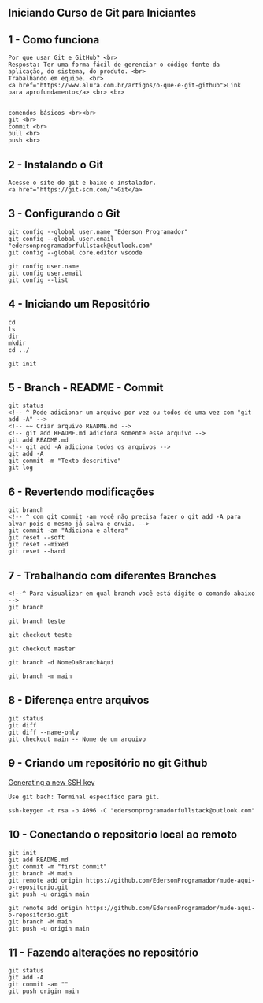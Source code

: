 ## Iniciando Curso de Git para Iniciantes

## 1 - Como funciona
    Por que usar Git e GitHub? <br>
    Resposta: Ter uma forma fácil de gerenciar o código fonte da aplicação, do sistema, do produto. <br>
    Trabalhando em equipe. <br>
    <a href="https://www.alura.com.br/artigos/o-que-e-git-github">Link para aprofundamento</a> <br> <br>
    

    comendos básicos <br><br>
    git <br>
    commit <br>
    pull <br>
    push <br>

## 2 - Instalando o Git
    Acesse o site do git e baixe o instalador.
    <a href="https://git-scm.com/">Git</a>


## 3 - Configurando o Git
    git config --global user.name "Ederson Programador"
    git config --global user.email "edersonprogramadorfullstack@outlook.com"
    git config --global core.editor vscode

    git config user.name
    git config user.email
    git config --list

## 4 - Iniciando um Repositório
    cd
    ls
    dir
    mkdir
    cd ../

    git init

## 5 - Branch - README - Commit
    git status
    <!-- ^ Pode adicionar um arquivo por vez ou todos de uma vez com "git add -A" -->
    <!-- ~~ Criar arquivo README.md -->
    <!-- git add README.md adiciona somente esse arquivo -->
    git add README.md
    <!-- git add -A adiciona todos os arquivos -->
    git add -A
    git commit -m "Texto descritivo"
    git log

## 6 - Revertendo modificações
    git branch
    <!-- ^ com git commit -am você não precisa fazer o git add -A para alvar pois o mesmo já salva e envia. -->
    git commit -am "Adiciona e altera"
    git reset --soft
    git reset --mixed
    git reset --hard

## 7 - Trabalhando com diferentes Branches

    <!--^ Para visualizar em qual branch você está digite o comando abaixo -->
    git branch
<!--^ Para criar um branch digite git branch + nome do novo branch, por exemplo o git brach teste -->
    git branch teste
<!--^ Para trocar de branch utiliza-se o git checkout + o nome do branch-->
    git checkout teste
<!--^ Para voltar para versão principal digite git checkout master -->
    git checkout master

<!-- ^ Como deletar a branch atual -->

    git branch -d NomeDaBranchAqui

<!-- ^ Para renomear a sua atual branch local, execute o comando branch com a opção -m , passando o novo nome.
 -->
    git branch -m main


## 8 - Diferença entre arquivos

<!-- * Saber quais arquivos foram adicionados, alterado, ou deletados antes de comitar os arquivos. -->
    git status
    git diff
    git diff --name-only
    git checkout main -- Nome de um arquivo

## 9 - Criando um repositório no git Github

<!-- * Generating a new SSH key and adding it to the ssh-agent for windowns -->

      
  <a href="https://docs.github.com/pt/authentication/connecting-to-github-with-ssh/generating-a-new-ssh-key-and-adding-it-to-the-ssh-agent#platform-windows">Generating a new SSH key</a>

    Use git bach: Terminal específico para git.

    ssh-keygen -t rsa -b 4096 -C "edersonprogramadorfullstack@outlook.com"


## 10 - Conectando o repositorio local ao remoto

<!-- ^ …or create a new repository on the command line -->

    git init
    git add README.md
    git commit -m "first commit"
    git branch -M main
    git remote add origin https://github.com/EdersonProgramador/mude-aqui-o-repositorio.git
    git push -u origin main

<!-- ^ …or push an existing repository from the command line -->

    git remote add origin https://github.com/EdersonProgramador/mude-aqui-o-repositorio.git
    git branch -M main
    git push -u origin main


## 11 - Fazendo alterações no repositório

    git status
    git add -A
    git commit -am ""
    git push origin main